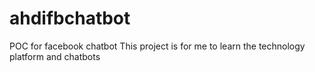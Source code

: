 # ahdifbchatbot
POC for facebook chatbot
This project is for me to learn the technology platform and chatbots
